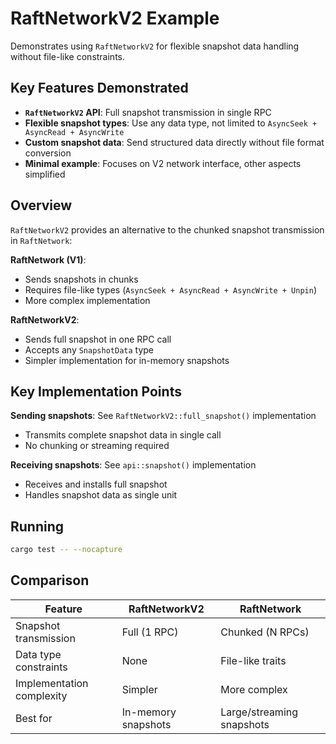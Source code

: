 # RaftNetworkV2 Example

Demonstrates using `RaftNetworkV2` for flexible snapshot data handling without file-like constraints.

## Key Features Demonstrated

- **`RaftNetworkV2` API**: Full snapshot transmission in single RPC
- **Flexible snapshot types**: Use any data type, not limited to `AsyncSeek + AsyncRead + AsyncWrite`
- **Custom snapshot data**: Send structured data directly without file format conversion
- **Minimal example**: Focuses on V2 network interface, other aspects simplified

## Overview

`RaftNetworkV2` provides an alternative to the chunked snapshot transmission in `RaftNetwork`:

**RaftNetwork (V1)**:
- Sends snapshots in chunks
- Requires file-like types (`AsyncSeek + AsyncRead + AsyncWrite + Unpin`)
- More complex implementation

**RaftNetworkV2**:
- Sends full snapshot in one RPC call
- Accepts any `SnapshotData` type
- Simpler implementation for in-memory snapshots

## Key Implementation Points

**Sending snapshots**: See `RaftNetworkV2::full_snapshot()` implementation
- Transmits complete snapshot data in single call
- No chunking or streaming required

**Receiving snapshots**: See `api::snapshot()` implementation
- Receives and installs full snapshot
- Handles snapshot data as single unit

## Running

```bash
cargo test -- --nocapture
```

## Comparison

| Feature | RaftNetworkV2 | RaftNetwork |
|---------|---------------|-------------|
| Snapshot transmission | Full (1 RPC) | Chunked (N RPCs) |
| Data type constraints | None | File-like traits |
| Implementation complexity | Simpler | More complex |
| Best for | In-memory snapshots | Large/streaming snapshots |
